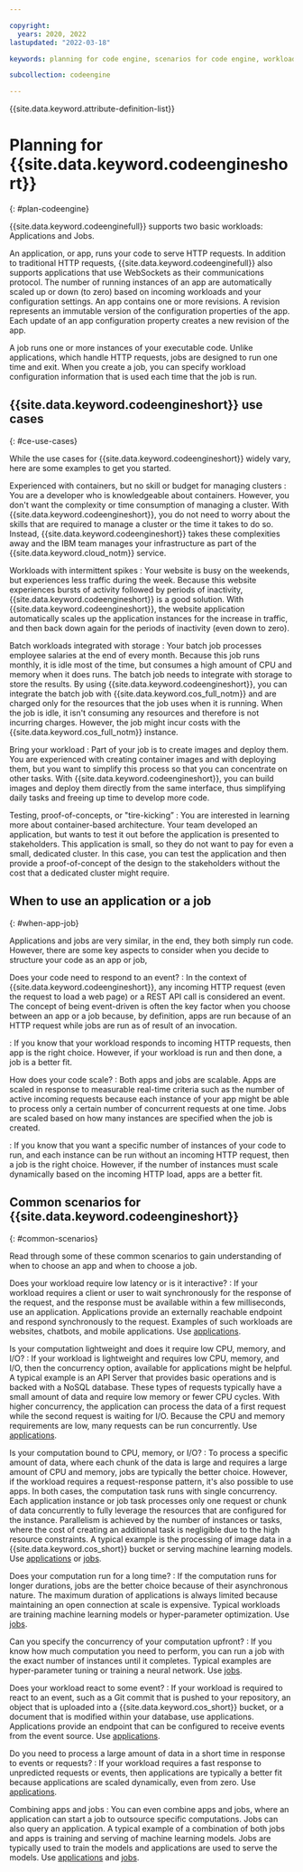 ```yaml
---

copyright:
  years: 2020, 2022
lastupdated: "2022-03-18"

keywords: planning for code engine, scenarios for code engine, workloads, computation, concurrency, events, latency, app, job, application, use cases

subcollection: codeengine

---
```


{{site.data.keyword.attribute-definition-list}}

# Planning for {{site.data.keyword.codeengineshort}}
{: #plan-codeengine}

{{site.data.keyword.codeenginefull}} supports two basic workloads: Applications and Jobs.

An application, or app, runs your code to serve HTTP requests. In addition to traditional HTTP requests, {{site.data.keyword.codeenginefull}} also supports applications that use WebSockets as their communications protocol. The number of running instances of an app are automatically scaled up or down (to zero) based on incoming workloads and your configuration settings. An app contains one or more revisions. A revision represents an immutable version of the configuration properties of the app. Each update of an app configuration property creates a new revision of the app. 

A job runs one or more instances of your executable code. Unlike applications, which handle HTTP requests, jobs are designed to run one time and exit. When you create a job, you can specify workload configuration information that is used each time that the job is run.

## {{site.data.keyword.codeengineshort}} use cases
{: #ce-use-cases}

While the use cases for {{site.data.keyword.codeengineshort}} widely vary, here are some examples to get you started.

Experienced with containers, but no skill or budget for managing clusters
:    You are a developer who is knowledgeable about containers. However, you don't want the complexity or time consumption of managing a cluster. With {{site.data.keyword.codeengineshort}}, you do not need to worry about the skills that are required to manage a cluster or the time it takes to do so. Instead, {{site.data.keyword.codeengineshort}} takes these complexities away and the IBM team manages your infrastructure as part of the {{site.data.keyword.cloud_notm}} service. 

Workloads with intermittent spikes
:    Your website is busy on the weekends, but experiences less traffic during the week. Because this website experiences bursts of activity followed by periods of inactivity, {{site.data.keyword.codeengineshort}} is a good solution. With {{site.data.keyword.codeengineshort}}, the website application automatically scales up the application instances for the increase in traffic, and then back down again for the periods of inactivity (even down to zero).

Batch workloads integrated with storage
:    Your batch job processes employee salaries at the end of every month. Because this job runs monthly, it is idle most of the time, but consumes a high amount of CPU and memory when it does runs. The batch job needs to integrate with storage to store the results. By using {{site.data.keyword.codeengineshort}}, you can integrate the batch job with {{site.data.keyword.cos_full_notm}} and are charged only for the resources that the job uses when it is running. When the job is idle, it isn't consuming any resources and therefore is not incurring charges. However, the job might incur costs with the {{site.data.keyword.cos_full_notm}} instance.

Bring your workload
:    Part of your job is to create images and deploy them. You are experienced with creating container images and with deploying them, but you want to simplify this process so that you can concentrate on other tasks. With {{site.data.keyword.codeengineshort}}, you can build images and deploy them directly from the same interface, thus simplifying daily tasks and freeing up time to develop more code.

Testing, proof-of-concepts, or "tire-kicking”
:    You are interested in learning more about container-based architecture. Your team developed an application, but wants to test it out before the application is presented to stakeholders. This application is small, so they do not want to pay for even a small, dedicated cluster. In this case, you can test the application and then provide a proof-of-concept of the design to the stakeholders without the cost that a dedicated cluster might require.

## When to use an application or a job
{: #when-app-job}

Applications and jobs are very similar, in the end, they both simply run code. However, there are some key aspects to consider when you decide to structure your code as an app or job,

Does your code need to respond to an event?
:    In the context of {{site.data.keyword.codeengineshort}}, any incoming HTTP request (even the request to load a web page) or a REST API call is considered an event. The concept of being event-driven is often the key factor when you choose between an app or a job because, by definition, apps are run because of an HTTP request while jobs are run as of result of an invocation. 

:    If you know that your workload responds to incoming HTTP requests, then app is the right choice. However, if your workload is run and then done, a job is a better fit.

How does your code scale?
:    Both apps and jobs are scalable. Apps are scaled in response to measurable real-time criteria such as the number of active incoming requests because each instance of your app might be able to process only a certain number of concurrent requests at one time. Jobs are scaled based on how many instances are specified when the job is created. 

:    If you know that you want a specific number of instances of your code to run, and each instance can be run without an incoming HTTP request, then a job is the right choice. However, if the number of instances must scale dynamically based on the incoming HTTP load, apps are a better fit.

## Common scenarios for {{site.data.keyword.codeengineshort}}
{: #common-scenarios}

Read through some of these common scenarios to gain understanding of when to choose an app and when to choose a job.

Does your workload require low latency or is it interactive? 
:    If your workload requires a client or user to wait synchronously for the response of the request, and the response must be available within a few milliseconds, use an application. Applications provide an externally reachable endpoint and respond synchronously to the request. Examples of such workloads are websites, chatbots, and mobile applications. Use [applications](/docs/codeengine?topic=codeengine-application-workloads).

Is your computation lightweight and does it require low CPU, memory, and I/O? 
:    If your workload is lightweight and requires low CPU, memory, and I/O, then the concurrency option, available for applications might be helpful. A typical example is an API Server that provides basic operations and is backed with a NoSQL database. These types of requests typically have a small amount of data and require low memory or fewer CPU cycles. With higher concurrency, the application can process the data of a first request while the second request is waiting for I/O. Because the CPU and memory requirements are low, many requests can be run concurrently. Use [applications](/docs/codeengine?topic=codeengine-application-workloads).

Is your computation bound to CPU, memory, or I/O?
:    To process a specific amount of data, where each chunk of the data is large and requires a large amount of CPU and memory, jobs are typically the better choice. However, if the workload requires a request-response pattern, it's also possible to use apps. In both cases, the computation task runs with single concurrency. Each application instance or job task processes only one request or chunk of data concurrently to fully leverage the resources that are configured for the instance. Parallelism is achieved by the number of instances or tasks, where the cost of creating an additional task is negligible due to the high resource constraints. A typical example is the processing of image data in a {{site.data.keyword.cos_short}} bucket or serving machine learning models. Use [applications](/docs/codeengine?topic=codeengine-application-workloads) or [jobs](/docs/codeengine?topic=codeengine-job-plan).

Does your computation run for a long time?
:    If the computation runs for longer durations, jobs are the better choice because of their asynchronous nature. The maximum duration of applications is always limited because maintaining an open connection at scale is expensive. Typical workloads are training machine learning models or hyper-parameter optimization. Use [jobs](/docs/codeengine?topic=codeengine-job-plan).

Can you specify the concurrency of your computation upfront? 
:    If you know how much computation you need to perform, you can run a job with the exact number of instances until it completes. Typical examples are hyper-parameter tuning or training a neural network. Use [jobs](/docs/codeengine?topic=codeengine-job-plan).

Does your workload react to some event?
:    If your workload is required to react to an event, such as a Git commit that is pushed to your repository, an object that is uploaded into a {{site.data.keyword.cos_short}} bucket, or a document that is modified within your database, use applications. Applications provide an endpoint that can be configured to receive events from the event source. Use [applications](/docs/codeengine?topic=codeengine-application-workloads).

Do you need to process a large amount of data in a short time in response to events or requests? 
:    If your workload requires a fast response to unpredicted requests or events, then applications are typically a better fit because applications are scaled dynamically, even from zero. Use [applications](/docs/codeengine?topic=codeengine-application-workloads).

Combining apps and jobs 
:    You can even combine apps and jobs, where an application can start a job to outsource specific computations. Jobs can also query an application. A typical example of a combination of both jobs and apps is training and serving of machine learning models. Jobs are typically used to train the models and applications are used to serve the models. Use [applications](/docs/codeengine?topic=codeengine-application-workloads) and [jobs](/docs/codeengine?topic=codeengine-job-plan).


